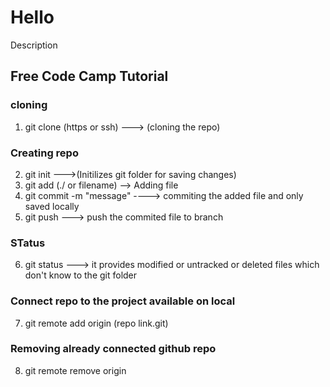# Hello
Description

## Free Code Camp Tutorial 

### cloning
1. git clone (https or ssh)   ---> (cloning the repo)


### Creating repo
2. git init                   --->(Initilizes git folder for saving changes)
3. git add (./ or filename)     --> Adding file 
4. git commit -m "message"     ----> commiting the added file and only saved locally
5. git push                      ---> push the commited file to branch


### STatus
6. git status    ---> it provides modified or untracked or deleted files which don't know to the git folder

### Connect repo to the project available on local
7. git remote add origin (repo link.git)

### Removing already connected github repo
8. git remote remove origin
